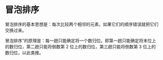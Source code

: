 # 冒泡排序

冒泡排序的基本思想是：每次比较两个相邻的元素，如果它们的顺序错误就把它们交换过来。

冒泡排序”的原理是：每一趟只能确定将一个数归位。即第一趟只能确定将末位上的数归位，第二趟只能将倒数第 2 位上的数归位，第三趟只能将倒数第 3 位上的数归位，以此类推。